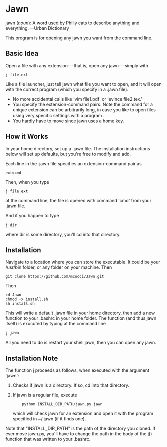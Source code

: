 Jawn
====

jawn (*noun*): A word used by Philly cats to describe anything and everything.
--Urban Dictionary

This program is for opening any jawn you want from the command line.



Basic Idea
-----------

Open a file with any extension---that is, open any jawn---simply
with

    j file.ext

Like a file launcher, just tell jawn what file you want to open,
and it will open with the correct program (which you specify
in a .jawn file). 

+ No more accidental calls like 'vim file1.pdf' or 'evince file2.tex.' 
+ You specify the extension-command pairs. Note the command for a unique extension can be arbitrarily long,  in case you like to open files using very specific settings with a program .
+ You hardly have to move since jawn uses a home key.


How it Works
--------------

In your home directory, set up a .jawn file. The installation
instructions below will set up defaults, but you're free to modify
and add.  

Each line in the .jawn file specifies an extension-command pair as

    ext=cmd

Then, when you type 
    
    j file.ext

at the command line, the file is opened with command 'cmd' from your
.jawn file.

And if you happen to type
    
    j dir

where dir is some directory, you'll cd into that directory.

    
Installation
-------------

Navigate to a location where you can store the executable. It could be
your /usr/bin folder, or any folder on your machine. Then

    git clone https://github.com/mcocci/Jawn.git

Then
    
    cd Jawn
    chmod +x install.sh
    sh install.sh
	
This will write a default .jawn file in your home directory, then 
add a new function to your .bashrc in your home folder. The function
(and thus jawn itself) is exucuted by typing at the command line
    
    j jawn

All you need to do is restart your shell jawn, then you can
open any jawn.


Installation Note
-------------------

The function j proceeds as follows, when executed with the argument 'jawn':

1.	Checks if jawn is a directory. If so, cd into that directory.
2.	If jawn is a regular file, execute  
    		
    		python INSTALL_DIR_PATH/jawn.py jawn 
    		
	which will check jawn for an extension and open it with the program specified in ~/.jawn (if it finds one). 


Note that "INSTALL\_DIR\_PATH" is the path of the directory you cloned. 
If ever move jawn.py, you'll have to change the path in the body of 
the j() function that was written to your .bashrc. 


